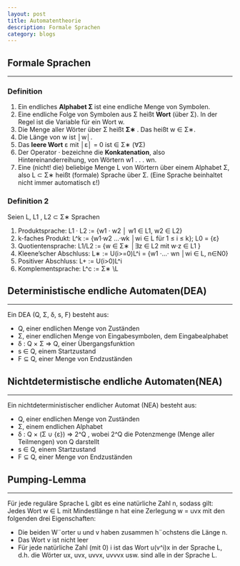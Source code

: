 ```yaml
---
layout: post
title: Automatentheorie
description: Formale Sprachen
category: blogs
---
```


## Formale Sprachen
------------------

### Definition
1. Ein endliches **Alphabet Σ** ist eine endliche Menge von Symbolen.
2. Eine endliche Folge von Symbolen aus Σ heißt **Wort** (über Σ). In der Regel ist die Variable für ein Wort w.
3. Die Menge aller Wörter über Σ heißt **Σ∗** . Das heißt w ∈ Σ∗.
4. Die Länge von w ist │w│.
5. Das **leere Wort** ε mit │ε│ = 0 ist ∈ Σ∗ (∀Σ)
6. Der Operator · bezeichne die **Konkatenation**, also Hintereinanderreihung, von Wörtern w1 . . . wn.
7. Eine (nicht! die) beliebige Menge L von Wörtern über einem Alphabet Σ, also L ⊂ Σ∗ heißt (formale) Sprache über Σ. (Eine Sprache beinhaltet nicht immer automatisch ε!)

### Definition 2

Seien L, L1 , L2 ⊂ Σ∗ Sprachen
1. Produktsprache: L1 · L2 := {w1 · w2 │ w1 ∈ L1, w2 ∈ L2}
2. k-faches Produkt: L^k := {w1·w2 ...·wk │wi ∈ L für 1 ≤ i ≤ k}; L0 = {ε}
3. Quotientensprache: L1/L2 := {w ∈ Σ∗ │∃z ∈ L2 mit w·z ∈ L1 }
4. Kleene’scher Abschluss: L∗ := U(i>=0)L^i = {w1 ·...· wn │wi ∈ L, n∈N0}
5. Positiver Abschluss: L+ := U(i>0)L^i
6. Komplementsprache: L^c := Σ∗ \L


## Deterministische endliche Automaten(DEA)
-----------------------

Ein DEA (Q, Σ, δ, s, F) besteht aus:
+ Q, einer endlichen Menge von Zuständen
+ Σ, einer endlichen Menge von Eingabesymbolen, dem Eingabealphabet
+ δ : Q × Σ ⇒ Q, einer Übergangsfunktion
+ s ∈ Q, einem Startzustand
+ F ⊆ Q, einer Menge von Endzuständen

## Nichtdetermistische endliche Automaten(NEA)
-----------------------

Ein nichtdeterministischer endlicher Automat (NEA) besteht aus:
+ Q, einer endlichen Menge von Zuständen
+ Σ, einem endlichen Alphabet
+ δ : Q × (Σ ∪ {ε}) ⇒ 2^Q , wobei 2^Q die Potenzmenge (Menge aller Teilmengen) von Q darstellt
+ s ∈ Q, einem Startzustand
+ F ⊆ Q, einer Menge von Endzuständen

## Pumping-Lemma
-----------------------

Für jede reguläre Sprache L gibt es eine natürliche Zahl n, sodass gilt: Jedes Wort w ∈ L mit Mindestlänge n hat eine Zerlegung w = uvx mit den folgenden drei Eigenschaften:

+ Die beiden W¨orter u und v haben zusammen h¨ochstens die Länge n.
+ Das Wort v ist nicht leer
+ Für jede natürliche Zahl (mit 0) i ist das Wort u(v^i)x in der Sprache L, d.h. die Wörter ux, uvx, uvvx, uvvvx usw. sind alle in der Sprache L.